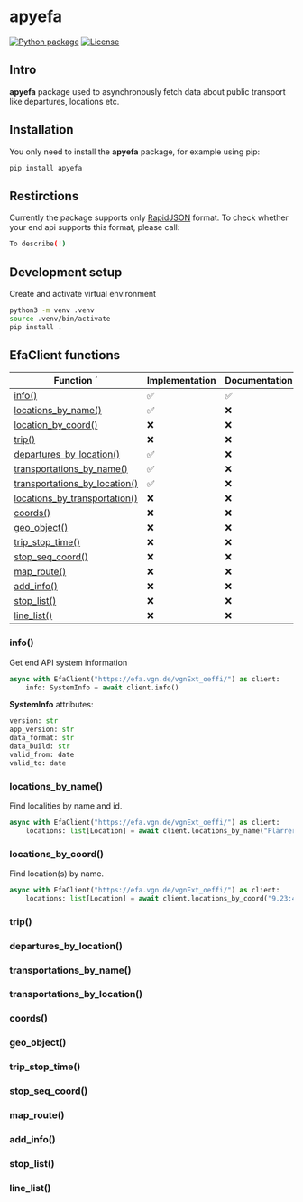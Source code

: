 # apyefa
[![Python package](https://github.com/alex-jung/apyefa/actions/workflows/python-package.yml/badge.svg)](https://github.com/alex-jung/apyefa/actions/workflows/python-package.yml)
[![License](https://img.shields.io/badge/License-MIT-yellow.svg)](https://opensource.org/licenses/MIT)
## Intro
**apyefa** package used to asynchronously fetch data about public transport like departures, locations etc.
## Installation
You only need to install the **apyefa** package, for example using pip:
``` bash
pip install apyefa
```

## Restirctions
Currently the package supports only [RapidJSON](https://rapidjson.org/) format. To check whether your end api supports this format, please call:
``` bash
To describe(!)
```

## Development setup
Create and activate virtual environment
``` bash
python3 -m venv .venv
source .venv/bin/activate
pip install .
```

## EfaClient functions
|Function                ´                                        |Implementation    |Documentation     |
|-----------------------------------------------------------------|------------------|------------------|
|[info()](###info())                                              |:white_check_mark:|:white_check_mark:|
|[locations_by_name()](###locations_by_name())                    |:white_check_mark:|:x:               |
|[location_by_coord()](###locations_by_coord())                   |:x:               |:x:               |
|[trip()](###trio())                                              |:x:               |:x:               |
|[departures_by_location()](###departures_by_location())          |:white_check_mark:|:x:               |
|[transportations_by_name()](###transportations_by_name())        |:white_check_mark:|:x:               |
|[transportations_by_location()](###transportations_by_location())|:white_check_mark:|:x:               |
|[locations_by_transportation()](###locations_by_transportation())|:x:               |:x:               |
|[coords()](###coords())                                          |:x:               |:x:               |
|[geo_object()](###geo_object())                                  |:x:               |:x:               |
|[trip_stop_time()](###trip_stop_time())                          |:x:               |:x:               |
|[stop_seq_coord()](###stop_seq_coord())                          |:x:               |:x:               |
|[map_route()](###map_route())                                    |:x:               |:x:               |
|[add_info()](###add_info())                                      |:x:               |:x:               |
|[stop_list()](###stop_list())                                    |:x:               |:x:               |
|[line_list()](###line_list())                                    |:x:               |:x:               |

### info()
Get end API system information
``` python
async with EfaClient("https://efa.vgn.de/vgnExt_oeffi/") as client:
    info: SystemInfo = await client.info()
```
**SystemInfo** attributes:
```python
version: str
app_version: str
data_format: str
data_build: str
valid_from: date
valid_to: date
```

### locations_by_name()
Find localities by name and id.
``` python
async with EfaClient("https://efa.vgn.de/vgnExt_oeffi/") as client:
    locations: list[Location] = await client.locations_by_name("Plärrer")
```

### locations_by_coord()
Find location(s) by name.
``` python
async with EfaClient("https://efa.vgn.de/vgnExt_oeffi/") as client:
    locations: list[Location] = await client.locations_by_coord("9.23:48.80:WGS84[dd.ddddd]")
```

### trip()
### departures_by_location()
### transportations_by_name()
### transportations_by_location()
### coords()
### geo_object()
### trip_stop_time()
### stop_seq_coord()
### map_route()
### add_info()
### stop_list()
### line_list()

